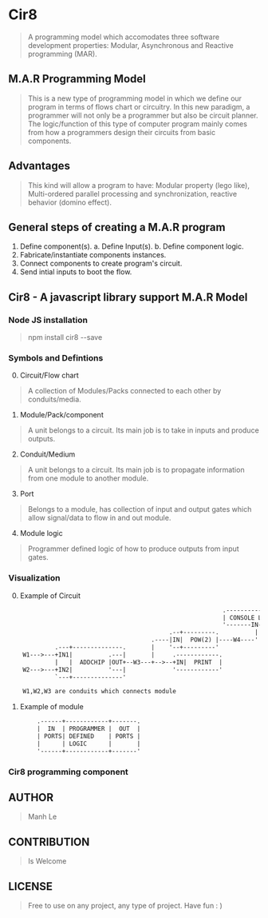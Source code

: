 ﻿# Cir8
> A programming model which accomodates three software development properties: Modular, Asynchronous and Reactive programming (MAR).

## M.A.R Programming Model
> This is a new type of programming model in which we define our program in terms of flows chart or circuitry.
> In this new paradigm, a programmer will not only be a programmer but also be circuit planner.
> The logic/function of this type of computer program mainly comes from how a programmers design their circuits from basic components.

## Advantages
> This kind will allow a program to have: Modular property (lego like), Multi-ordered parallel processing and synchronization, reactive behavior (domino effect).

## General steps of creating a M.A.R program
1. Define component(s).
	a. Define Input(s).
	b. Define component logic.
2. Fabricate/instantiate components instances.
3. Connect components to create program's circuit.
4. Send intial inputs to boot the flow.

## Cir8 - A javascript library support M.A.R Model

### Node JS installation
> npm install cir8 --save

### Symbols and Defintions
0. Circuit/Flow chart
> A collection of Modules/Packs connected to each other by conduits/media.

1. Module/Pack/component
>A unit belongs to a circuit. Its main job is to take in inputs and produce outputs.

2. Conduit/Medium
>A unit belongs to a circuit. Its main job is to propagate information from one module to another module.

3. Port
>Belongs to a module, has collection of input and output gates which allow signal/data to flow in and out module.

4. Module logic
>Programmer defined logic of how to produce outputs from input gates.

### Visualization 

0. Example of Circuit
```html
															.-------------.
															| CONSOLE LOG |
														    '-------IN----'
											 .--+---------.          |
										.----|IN|  POW(2) |----W4----'
	         .---+--------------.		|    '--+---------'
	W1--->---+IN1|          .---|       |     .------------.
	         |   |  ADDCHIP |OUT+--W3---+-->--+IN|  PRINT  |
	W2--->---+IN2|	        '---|             '------------'
			 `---+--------------'

	W1,W2,W3 are conduits which connects module


```           
1. Example of module
```html
        .------+------------+-------.
		|  IN  | PROGRAMMER	|  OUT  |
		| PORTS| DEFINED	| PORTS |
		|      | LOGIC		|       |
		'------+------------+-------'
```

### Cir8 programming component







## AUTHOR
>Manh Le

## CONTRIBUTION
>Is Welcome

## LICENSE
>Free to use on any project, any type of project. Have fun : )